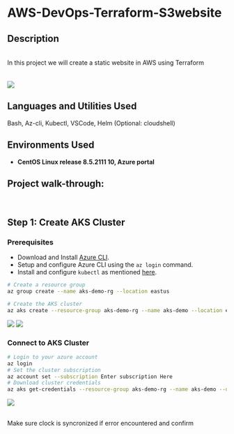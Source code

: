 # AWS-DevOps-Terraform-S3website
<h2>Description</h2>
<br/> In this project we will create a static website in AWS using Terraform
<br />
<br/> <br/>
<img src="https://github.com/user-attachments/assets/6cc07b09-9d87-4aba-9c37-b93f70bbd430"/>


<h2>Languages and Utilities Used</h2>

Bash, Az-cli, Kubectl, VSCode, Helm (Optional: cloudshell)

<h2>Environments Used </h2>

- <b>CentOS Linux release 8.5.2111
 10, Azure portal </b>

<h2>Project walk-through:</h2>
<br/>
<p align="center">

 ##  Step 1: Create AKS Cluster

### **Prerequisites**  
- Download and Install [Azure CLI](https://docs.microsoft.com/en-us/cli/azure/install-azure-cli).  
- Setup and configure Azure CLI using the `az login` command.  
- Install and configure `kubectl` as mentioned [here](https://kubernetes.io/docs/tasks/tools/install-kubectl/).

```bash
# Create a resource group
az group create --name aks-demo-rg --location eastus

# Create the AKS cluster
az aks create --resource-group aks-demo-rg --name aks-demo --location eastus2 --node-count 2 --enable-managed-identity --generate-ssh-keys
```

<img src="https://github.com/user-attachments/assets/ac86358c-104c-48b6-a506-a0d3658833bf"/>
<img src="https://github.com/user-attachments/assets/2724b032-6e8a-45b1-ad2d-5554ba06f801"/>

### **Connect to AKS Cluster**  
```bash
# Login to your azure account
az login
# Set the cluster subscription
az account set --subscription Enter subscription Here
# Download cluster credentials
az aks get-credentials --resource-group aks-demo-rg --name aks-demo --overwrite-existing

```
<img src="https://github.com/user-attachments/assets/3c3af067-95d3-458f-a90e-e046da1dcdac"/>

<br/>  Make sure clock is syncronized if error encountered and confirm <br/>
